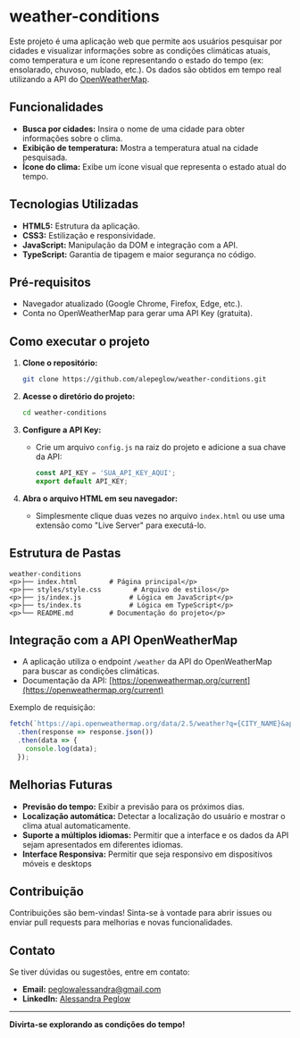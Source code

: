 # weather-conditions

Este projeto é uma aplicação web que permite aos usuários pesquisar por cidades e visualizar informações sobre as condições climáticas atuais, como temperatura e um ícone representando o estado do tempo (ex: ensolarado, chuvoso, nublado, etc.). Os dados são obtidos em tempo real utilizando a API do [OpenWeatherMap](https://openweathermap.org/).

## Funcionalidades

- **Busca por cidades:** Insira o nome de uma cidade para obter informações sobre o clima.
- **Exibição de temperatura:** Mostra a temperatura atual na cidade pesquisada.
- **Ícone do clima:** Exibe um ícone visual que representa o estado atual do tempo.

## Tecnologias Utilizadas

- **HTML5:** Estrutura da aplicação.
- **CSS3:** Estilização e responsividade.
- **JavaScript:** Manipulação da DOM e integração com a API.
- **TypeScript:** Garantia de tipagem e maior segurança no código.

## Pré-requisitos

- Navegador atualizado (Google Chrome, Firefox, Edge, etc.).
- Conta no OpenWeatherMap para gerar uma API Key (gratuita).

## Como executar o projeto

1. **Clone o repositório:**
   ```bash
   git clone https://github.com/alepeglow/weather-conditions.git
   ```

2. **Acesse o diretório do projeto:**
   ```bash
   cd weather-conditions
   ```

3. **Configure a API Key:**
   - Crie um arquivo `config.js` na raiz do projeto e adicione a sua chave da API:
     ```javascript
     const API_KEY = 'SUA_API_KEY_AQUI';
     export default API_KEY;
     ```

4. **Abra o arquivo HTML em seu navegador:**
   - Simplesmente clique duas vezes no arquivo `index.html` ou use uma extensão como "Live Server" para executá-lo.

## Estrutura de Pastas

```
weather-conditions
<p>├── index.html        # Página principal</p>
<p>├── styles/style.css        # Arquivo de estilos</p>
<p>├── js/index.js            # Lógica em JavaScript</p>
<p>├── ts/index.ts            # Lógica em TypeScript</p>
<p>└── README.md         # Documentação do projeto</p>
```

## Integração com a API OpenWeatherMap

- A aplicação utiliza o endpoint `/weather` da API do OpenWeatherMap para buscar as condições climáticas.
- Documentação da API: [https://openweathermap.org/current](https://openweathermap.org/current)

Exemplo de requisição:
```javascript
fetch(`https://api.openweathermap.org/data/2.5/weather?q={CITY_NAME}&appid={API_KEY}&units=metric`)
  .then(response => response.json())
  .then(data => {
    console.log(data);
  });
```

## Melhorias Futuras

- **Previsão do tempo:** Exibir a previsão para os próximos dias.
- **Localização automática:** Detectar a localização do usuário e mostrar o clima atual automaticamente.
- **Suporte a múltiplos idiomas:** Permitir que a interface e os dados da API sejam apresentados em diferentes idiomas.
- **Interface Responsiva:** Permitir que seja responsivo em dispositivos móveis e desktops

## Contribuição

Contribuições são bem-vindas! Sinta-se à vontade para abrir issues ou enviar pull requests para melhorias e novas funcionalidades.


## Contato

Se tiver dúvidas ou sugestões, entre em contato:
- **Email:** peglowalessandra@gmail.com
- **LinkedIn:** [Alessandra Peglow](https://www.linkedin.com/in/alessandra-peglow/)

---

**Divirta-se explorando as condições do tempo!**

